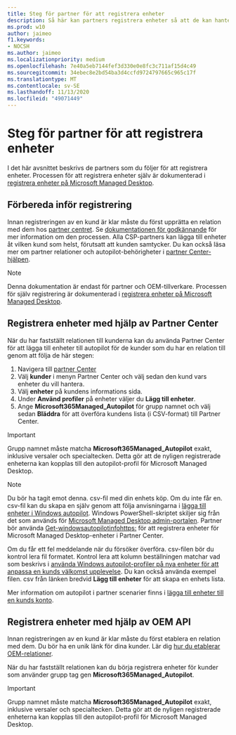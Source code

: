 ```yaml
---
title: Steg för partner för att registrera enheter
description: Så här kan partners registrera enheter så att de kan hanteras av Microsoft Managed Desktop
ms.prod: w10
author: jaimeo
f1.keywords:
- NOCSH
ms.author: jaimeo
ms.localizationpriority: medium
ms.openlocfilehash: 7e40a5eb7144fef3d330e0e8fc3c711af15d4c49
ms.sourcegitcommit: 34ebec8e2bd54ba3d4ccfd9724797665c965c17f
ms.translationtype: MT
ms.contentlocale: sv-SE
ms.lasthandoff: 11/13/2020
ms.locfileid: "49071449"
---
```

# <a name="steps-for-partners-to-register-devices"></a>Steg för partner för att registrera enheter


I det här avsnittet beskrivs de partners som du följer för att registrera enheter. Processen för att registrera enheter själv är dokumenterad i [registrera enheter på Microsoft Managed Desktop](register-devices-self.md).



## <a name="prepare-for-registration"></a>Förbereda inför registrering 
Innan registreringen av en kund är klar måste du först upprätta en relation med dem hos [partner centret](https://partner.microsoft.com/dashboard). Se [dokumentationen för godkännande](https://docs.microsoft.com/windows/deployment/windows-autopilot/registration-auth#csp-authorization) för mer information om den processen. Alla CSP-partners kan lägga till enheter åt vilken kund som helst, förutsatt att kunden samtycker. Du kan också läsa mer om partner relationer och autopilot-behörigheter i [partner Center-hjälpen](https://docs.microsoft.com/partner-center/customers_revoke_admin_privileges#windows-autopilot).


> [!NOTE]
> Denna dokumentation är endast för partner och OEM-tillverkare. Processen för själv registrering är dokumenterad i [registrera enheter på Microsoft Managed Desktop](register-devices-self.md).


## <a name="register-devices-by-using-partner-center"></a>Registrera enheter med hjälp av Partner Center

När du har fastställt relationen till kunderna kan du använda Partner Center för att lägga till enheter till autopilot för de kunder som du har en relation till genom att följa de här stegen:

1. Navigera till [partner Center](https://partner.microsoft.com/dashboard)
2. Välj **kunder** i menyn Partner Center och välj sedan den kund vars enheter du vill hantera.
3. Välj **enheter** på kundens informations sida.
4. Under **Använd profiler** på enheter väljer du **Lägg till enheter**.
5. Ange **Microsoft365Managed_Autopilot** för grupp namnet och välj sedan **Bläddra** för att överföra kundens lista (i CSV-format) till Partner Center.


> [!IMPORTANT]
> Grupp namnet måste matcha **Microsoft365Managed_Autopilot** exakt, inklusive versaler och specialtecken. Detta gör att de nyligen registrerade enheterna kan kopplas till den autopilot-profil för Microsoft Managed Desktop.

>[!NOTE]
> Du bör ha tagit emot denna. csv-fil med din enhets köp. Om du inte får en. csv-fil kan du skapa en själv genom att följa anvisningarna i [lägga till enheter i Windows autopilot](https://docs.microsoft.com/windows/deployment/windows-autopilot/add-devices#collecting-the-hardware-id-from-existing-devices-using-powershell). Windows PowerShell-skriptet skiljer sig från det som används för [Microsoft Managed Desktop admin-portalen](https://docs.microsoft.com/microsoft-365/managed-desktop/get-started/register-devices-self?view=o365-worldwide#obtain-the-hardware-hash). Partner bör använda [Get-windowsautopilotinfohttps:](https://www.powershellgallery.com/packages/Get-WindowsAutoPilotInfo) för att registrera enheter för Microsoft Managed Desktop-enheter i Partner Center.

Om du får ett fel meddelande när du försöker överföra. csv-filen bör du kontrol lera fil formatet. Kontrol lera att kolumn beställningen matchar vad som beskrivs i [använda Windows autopilot-profiler på nya enheter för att anpassa en kunds välkomst upplevelse](https://docs.microsoft.com/partner-center/autopilot#add-devices-to-a-customers-account). Du kan också använda exempel filen. csv från länken bredvid **Lägg till enheter** för att skapa en enhets lista. 

Mer information om autopilot i partner scenarier finns i [lägga till enheter till en kunds konto](https://docs.microsoft.com/partner-center/autopilot#add-devices-to-a-customers-account).


## <a name="register-devices-by-using-the-oem-api"></a>Registrera enheter med hjälp av OEM API

Innan registreringen av en kund är klar måste du först etablera en relation med dem. Du bör ha en unik länk för dina kunder. Lär dig [hur du etablerar OEM-relationer](https://docs.microsoft.com/windows/deployment/windows-autopilot/registration-auth#oem-authorization).

När du har fastställt relationen kan du börja registrera enheter för kunder som använder grupp tag gen **Microsoft365Managed_Autopilot**.

> [!IMPORTANT]
> Grupp namnet måste matcha **Microsoft365Managed_Autopilot** exakt, inklusive versaler och specialtecken. Detta gör att de nyligen registrerade enheterna kan kopplas till den autopilot-profil för Microsoft Managed Desktop.
